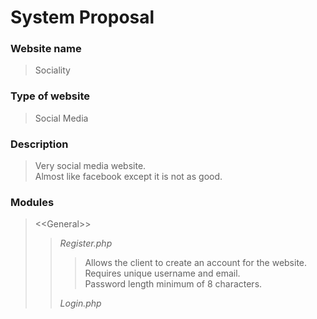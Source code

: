 # System Proposal

### Website name

> Sociality

### Type of website

> Social Media

### Description

> Very social media website.<br>
> Almost like facebook except it is not as good.

### Modules
> <<General\>>
>> *Register.php*
>>> Allows the client to create an account for the website.<br>
>>> Requires unique username and email.<br>
>>> Password length minimum of 8 characters.
>>
>> *Login.php*
>>>
